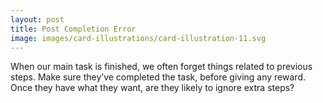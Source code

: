 ```yaml
---
layout: post
title: Post Completion Error
image: images/card-illustrations/card-illustration-11.svg
---
```


When our main task is finished, we often forget things related to previous steps.
Make sure they’ve completed the task, before giving any reward.
Once they have what they want, are they likely to ignore extra steps?